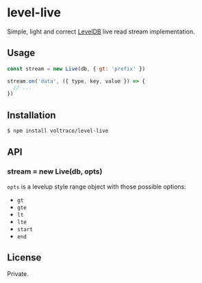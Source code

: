 # level-live

Simple, light and correct [LevelDB](https://github.com/level/level) live read stream implementation.

## Usage

```js
const stream = new Live(db, { gt: 'prefix' })

stream.on('data', ({ type, key, value }) => {
  // ...
})
```

## Installation

```bash
$ npm install voltraco/level-live
```

## API

### stream = new Live(db, opts)

`opts` is a levelup style range object with those possible options:

- `gt`
- `gte`
- `lt`
- `lte`
- `start`
- `end`

## License

Private.